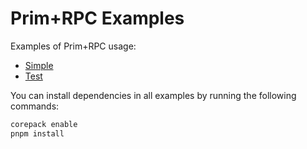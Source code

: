 # Prim+RPC Examples

Examples of Prim+RPC usage:

- [Simple](./examples/simple)
- [Test](./examples/)

You can install dependencies in all examples by running the following commands:

```zsh
corepack enable
pnpm install
```
